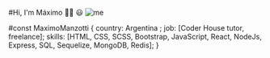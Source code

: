#Hi, I'm Máximo 👋🏻 😃 
![me](https://user-images.githubusercontent.com/64936675/155836649-58c8062a-0398-4545-9f23-245be5b3cf17.jpeg)

#const MaximoManzotti { 
  country: Argentina ; 
  job: [Coder House tutor, freelance];
  skills: [HTML, CSS, SCSS, Bootstrap, JavaScript, React, NodeJs, Express, SQL, Sequelize, MongoDB, Redis];
}




